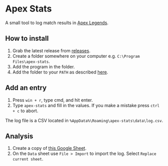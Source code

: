 # Apex Stats

A small tool to log match results in [Apex Legends](https://www.ea.com/en-gb/games/apex-legends).

## How to install

1. Grab the latest release from [releases](https://github.com/k0nserv/apex-stats/releases).
2. Create a folder somewhere on your computer e.g. `C:\Program Files\apex-stats`.
3. Add the program in the folder.
4. Add the folder to your `PATH` as described [here](https://www.computerhope.com/issues/ch000549.htm).

## Add an entry

1. Press `win + r`, type cmd, and hit enter.
2. Type `apex-stats` and fill in the values. If you make a mistake press `ctrl + c` to abort.


The log file is a CSV located in `%AppData%\Roaming\apex-stats\data\log.csv`.

## Analysis

1. Create a copy of [this Google Sheet](https://docs.google.com/spreadsheets/d/1jwJHUUX-3V9DoTIEpgJiqv440OgFZQmbKqvrNp_-Jq0/edit?usp=sharing).
2. On the `Data` sheet use `File > Import` to import the log. Select `Replace current sheet`.

